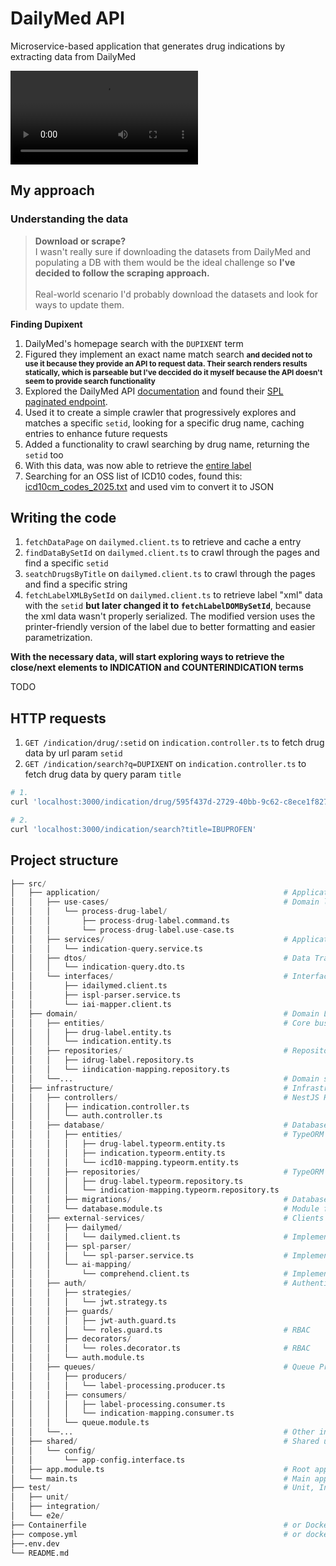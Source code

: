 # DailyMed API

Microservice-based application that generates drug indications by extracting data from DailyMed

![](video.webm)

## My approach

### Understanding the data

> **Download or scrape?**<br>
> I wasn't really sure if downloading the datasets from DailyMed and populating a DB with them would be the ideal challenge so **I've decided to follow the scraping approach.**<br><br>
> Real-world scenario I'd probably download the datasets and look for ways to update them.


**Finding Dupixent**
1. DailyMed's homepage search with the `DUPIXENT` term
2. Figured they implement an exact name match search **<small>and decided not to use it because they provide an API to request data. Their search renders results statically, which is parseable but I've deccided do it myself because the API doesn't seem to provide search functionality</small>**
3. Explored the DailyMed API [documentation](https://dailymed.nlm.nih.gov/dailymed/app-support-web-services.cfm) and found their [SPL paginated endpoint](https://dailymed.nlm.nih.gov/dailymed/services/v2/spls?page=1).
4. Used it to create a simple crawler that progressively explores and matches a specific `setid`, looking for a specific drug name, caching entries to enhance future requests
5. Added a functionality to crawl searching by drug name, returning the `setid` too
6. With this data, was now able to retrieve the [entire label](https://dailymed.nlm.nih.gov/dailymed/fda/fdaDrugXsl.cfm?setid=595f437d-2729-40bb-9c62-c8ece1f82780&type=xml)
7. Searching for an OSS list of ICD10 codes, found this: [icd10cm_codes_2025.txt](https://raw.githubusercontent.com/Chetank190/icd_code_prediction/refs/heads/main/icd10cm_codes_2025.txt) and used vim to convert it to JSON

## Writing the code

1. `fetchDataPage` on `dailymed.client.ts` to retrieve and cache a entry
2. `findDataBySetId` on `dailymed.client.ts` to crawl through the pages and find a specific `setid`
3. `seatchDrugsByTitle` on `dailymed.client.ts` to crawl through the pages and find a specific string
4. `fetchLabelXMLBySetId` on `dailymed.client.ts` to retrieve label "xml" data with the `setid` **but later changed it to `fetchLabelDOMBySetId`**, because the xml data wasn't properly serialized. The modified version uses the printer-friendly version of the label due to better formatting and easier parametrization.

**With the necessary data, will start exploring ways to retrieve the close/next elements to INDICATION and COUNTERINDICATION terms**

TODO

## HTTP requests

1. `GET /indication/drug/:setid` on `indication.controller.ts` to fetch drug data by url param `setid`
2. `GET /indication/search?q=DUPIXENT` on `indication.controller.ts` to fetch drug data by query param `title`

```sh
# 1.
curl 'localhost:3000/indication/drug/595f437d-2729-40bb-9c62-c8ece1f82780'

# 2.
curl 'localhost:3000/indication/search?title=IBUPROFEN'
```


## Project structure

```py
├── src/
│   ├── application/                                         # Application Layer (Use Cases, Application Services)
│   │   ├── use-cases/                                       # Domain logic for specific features
│   │   │   └── process-drug-label/
│   │   │       ├── process-drug-label.command.ts
│   │   │       └── process-drug-label.use-case.ts
│   │   ├── services/                                        # Application-level services (e.g., querying mapped data)
│   │   │   └── indication-query.service.ts
│   │   ├── dtos/                                            # Data Transfer Objects for application layer boundaries
│   │   │   └── indication-query.dto.ts
│   │   └── interfaces/                                      # Interfaces for external services (defined here, implemented in Infra)
│   │       ├── idailymed.client.ts
│   │       ├── ispl-parser.service.ts
│   │       └── iai-mapper.client.ts
│   ├── domain/                                              # Domain Layer (Core Business Logic)
│   │   ├── entities/                                        # Core business objects (plain classes/interfaces)
│   │   │   ├── drug-label.entity.ts
│   │   │   └── indication.entity.ts
│   │   ├── repositories/                                    # Repository Interfaces (defined here, implemented in Infra)
│   │   │   ├── idrug-label.repository.ts
│   │   │   └── iindication-mapping.repository.ts
│   │   └──...                                               # Domain services, value objects (if needed)
│   ├── infrastructure/                                      # Infrastructure Layer (Frameworks, DB, External Services)
│   │   ├── controllers/                                     # NestJS HTTP Controllers
│   │   │   ├── indication.controller.ts
│   │   │   └── auth.controller.ts
│   │   ├── database/                                        # Database specific code (PostgreSQL/TypeORM)
│   │   │   ├── entities/                                    # TypeORM Entities (decorated classes)
│   │   │   │   ├── drug-label.typeorm.entity.ts
│   │   │   │   ├── indication.typeorm.entity.ts
│   │   │   │   └── icd10-mapping.typeorm.entity.ts
│   │   │   ├── repositories/                                # TypeORM Repository Implementations
│   │   │   │   ├── drug-label.typeorm.repository.ts
│   │   │   │   └── indication-mapping.typeorm.repository.ts
│   │   │   ├── migrations/                                  # Database migrations generated by TypeORM CLI
│   │   │   └── database.module.ts                           # Module for TypeORM configuration
│   │   ├── external-services/                               # Clients for external APIs
│   │   │   ├── dailymed/
│   │   │   │   └── dailymed.client.ts                       # Implements IDailyMedClient
│   │   │   ├── spl-parser/
│   │   │   │   └── spl-parser.service.ts                    # Implements ISplParserService
│   │   │   └── ai-mapping/
│   │   │       └── comprehend.client.ts                     # Implements IAiMapperClient (or LlmClient)
│   │   ├── auth/                                            # Authentication specific infrastructure
│   │   │   ├── strategies/
│   │   │   │   └── jwt.strategy.ts
│   │   │   ├── guards/
│   │   │   │   ├── jwt-auth.guard.ts
│   │   │   │   └── roles.guard.ts                           # RBAC
│   │   │   ├── decorators/
│   │   │   │   └── roles.decorator.ts                       # RBAC
│   │   │   └── auth.module.ts
│   │   ├── queues/                                          # Queue Producers and Consumers
│   │   │   ├── producers/
│   │   │   │   └── label-processing.producer.ts
│   │   │   ├── consumers/
│   │   │   │   ├── label-processing.consumer.ts
│   │   │   │   └── indication-mapping.consumer.ts
│   │   │   └── queue.module.ts
│   │   └──...                                               # Other infra: Logging, Caching config
│   ├── shared/                                              # Shared utilities, constants, config interfaces (optional)
│   │   └── config/
│   │       └── app-config.interface.ts
│   ├── app.module.ts                                        # Root application module
│   └── main.ts                                              # Main application entry point
├── test/                                                    # Unit, Integration, E2E tests
│   ├── unit/
│   ├── integration/
│   └── e2e/
├── Containerfile                                            # or Dockerfile
├── compose.yml                                              # or docker-compose.yml
├──.env.dev
└── README.md
```
